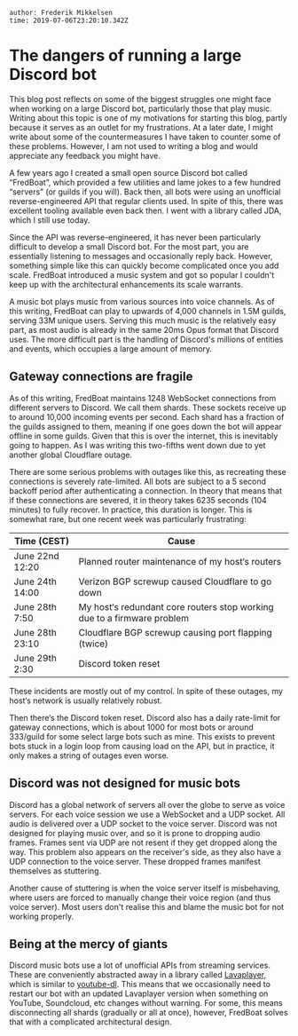 

```properties
author: Frederik Mikkelsen
time: 2019-07-06T23:20:10.342Z
```

# The dangers of running a large Discord bot

This blog post reflects on some of the biggest struggles one might face when working on a large Discord bot, particularly those that play music. Writing about this topic is one of my motivations for starting this blog, partly because it serves as an outlet for my frustrations. At a later date, I might write about some of the countermeasures I have taken to counter some of these problems. However, I am not used to writing a blog and would appreciate any feedback you might have.

A few years ago I created a small open source Discord bot called “FredBoat”, which provided a few utilities and lame jokes to a few hundred “servers” (or guilds if you will). Back then, all bots were using an unofficial reverse-engineered API that regular clients used. In spite of this, there was excellent tooling available even back then. I went with a library called JDA, which I still use today.

Since the API was reverse-engineered, it has never been particularly difficult to develop a small Discord bot. For the most part, you are essentially listening to messages and occasionally reply back. However, something simple like this can quickly become complicated once you add scale. FredBoat introduced a music system and got so popular I couldn't keep up with the architectural enhancements its scale warrants.

A music bot plays music from various sources into voice channels. As of this writing, FredBoat can play to upwards of 4,000 channels in 1.5M guilds, serving 33M unique users. Serving this much music is the relatively easy part, as most audio is already in the same 20ms Opus format that Discord uses. The more difficult part is the handling of Discord's millions of entities and events, which occupies a large amount of memory.

## Gateway connections are fragile

As of this writing, FredBoat maintains 1248 WebSocket connections from different servers to Discord. We call them shards. These sockets receive up to around 10,000 incoming events per second. Each shard has a fraction of the guilds assigned to them, meaning if one goes down the bot will appear offline in some guilds. Given that this is over the internet, this is inevitably going to happen. As I was writing this two-fifths went down due to yet another global Cloudflare outage.

There are some serious problems with outages like this, as recreating these connections is severely rate-limited. All bots are subject to a 5 second backoff period after authenticating a connection. In theory that means that if these connections are severed, it in theory takes 6235 seconds (104 minutes) to fully recover. In practice, this duration is longer. This is somewhat rare, but one recent week was particularly frustrating:

| Time (CEST)     | Cause                                                        |
| --------------- | ------------------------------------------------------------ |
| June 22nd 12:20 | Planned router maintenance of my host‘s routers              |
| June 24th 14:00 | Verizon BGP screwup caused Cloudflare to go down             |
| June 28th 7:50  | My host‘s redundant core routers stop working due to a firmware problem |
| June 28th 23:10 | Cloudflare BGP screwup causing port flapping (twice)         |
| June 29th 2:30  | Discord token reset                                          |

These incidents are mostly out of my control. In spite of these outages, my host‘s network is usually relatively robust.

Then there‘s the Discord token reset. Discord also has a daily rate-limit for gateway connections, which is about 1000 for most bots or around 333/guild for some select large bots such as mine. This exists to prevent bots stuck in a login loop from causing load on the API, but in practice, it only makes a string of outages even worse.

## Discord was not designed for music bots

Discord has a global network of servers all over the globe to serve as voice servers. For each voice session we use a WebSocket and a UDP socket. All audio is delivered over a UDP socket to the voice server. Discord was not designed for playing music over, and so it is prone to dropping audio frames. Frames sent via UDP are not resent if they get dropped along the way. This problem also appears on the receiver's side, as they also have a UDP connection to the voice server. These dropped frames manifest themselves as stuttering.

Another cause of stuttering is when the voice server itself is misbehaving, where users are forced to manually change their voice region (and thus voice server). Most users don't realise this and blame the music bot for not working properly.

## Being at the mercy of giants

Discord music bots use a lot of unofficial APIs from streaming services. These are conveniently abstracted away in a library called [Lavaplayer](https://github.com/sedmelluq/lavaplayer), which is similar to [youtube-dl](https://ytdl-org.github.io/youtube-dl/index.html). This means that we occasionally need to restart our bot with an updated Lavaplayer version when something on YouTube, Soundcloud, etc changes without warning. For some, this means disconnecting all shards (gradually or all at once), however, FredBoat solves that with a complicated architectural design.